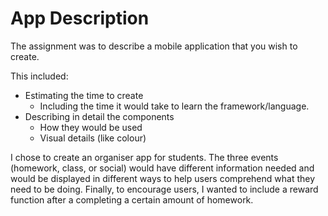 # App Description

The assignment was to describe a mobile application that you wish to create.

This included:
- Estimating the time to create
  - Including the time it would take to learn the framework/language.
- Describing in detail the components
  - How they would be used
  - Visual details (like colour)

I chose to create an organiser app for students. The three events (homework, class, or social) would have different information needed and would be displayed in different ways to help users comprehend what they need to be doing. Finally, to encourage users, I wanted to include a reward function after a completing a certain amount of homework. 
